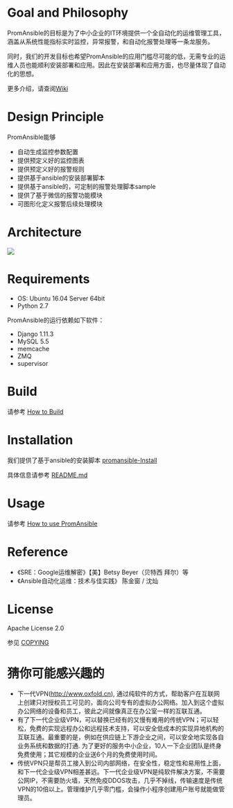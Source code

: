 # Goal and Philosophy
PromAnsible的目标是为了中小企业的IT环境提供一个全自动化的运维管理工具，涵盖从系统性能指标实时监控，异常报警，和自动化报警处理等一条龙服务。

同时，我们的开发目标也希望PromAnsible的应用门槛尽可能的低，无需专业的运维人员也能顺利安装部署和应用。因此在安装部署和应用方面，也尽量体现了自动化的思想。

更多介绍，请查阅[Wiki](https://github.com/cloudfirst/PromAnsible/wiki/1-Overview)

# Design Principle
PromAnsible能够
- 自动生成监控参数配置
- 提供预定义好的监控图表
- 提供预定义好的报警规则
- 提供基于ansible的安装部署脚本
- 提供基于ansible的，可定制的报警处理脚本sample
- 提供了基于微信的报警功能模块
- 可图形化定义报警后续处理模块

# Architecture
![](https://s5.postimg.cc/jf8g27i87/promansible-arch.png)

# Requirements
- OS: Ubuntu 16.04 Server 64bit
- Python 2.7

PromAnsible的运行依赖如下软件：
- Django 1.11.3
- MySQL 5.5
- memcache
- ZMQ
- supervisor

# Build 
请参考 [How to Build](https://github.com/cloudfirst/PromAnsible/wiki/2-How-to-Build)

# Installation
我们提供了基于ansible的安装脚本 [promansible-Install](https://github.com/cloudfirst/promansible-Install)

具体信息请参考 [README.md](https://github.com/cloudfirst/promansible-Install/blob/master/README.md)

# Usage
请参考 [How to use PromAnsible](https://github.com/cloudfirst/PromAnsible/wiki/3-How-to-use-PromAnsible-(Quick-Start))

# Reference
- 《SRE：Google运维解密》【美】Betsy Beyer（贝特西 拜尔）等
- 《Ansible自动化运维：技术与佳实践》  陈金窗 / 沈灿 


# License
Apache License 2.0

参见 [COPYING](https://github.com/cloudfirst/PromAnsible/blob/master/LICENSE) 

# 猜你可能感兴趣的
- 下一代VPN(http://www.oxfold.cn), 通过纯软件的方式，帮助客户在互联网上创建只对授权员工可见的，面向公司专有的虚拟办公网络。加入到这个虚拟办公网络的设备和员工，彼此之间就像真正在办公室一样的互联互通。
- 有了下一代企业级VPN，可以替换已经有的又慢有难用的传统VPN；可以轻松，免费的实现远程办公和远程技术支持，可以安全低成本的实现异地机构的互联互通。最重要的是，例如在供应链上下游企业之间，可以安全地实现各自业务系统和数据的打通. 为了更好的服务中小企业，10人一下企业团队是终身免费使用；其它规模的企业送6个月的免费使用时间。
- 传统VPN只是帮员工接入到公司内部网络，在安全性，稳定性和易用性上面，和下一代企业级VPN相差甚远。下一代企业级VPN是纯软件解决方案，不需要公网IP，不需要防火墙，天然免疫DDOS攻击，几乎不掉线，传输速度是传统VPN的10倍以上。管理维护几乎零门槛，会操作小程序创建用户账号就能做管理员。

